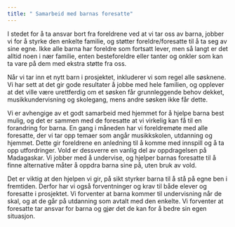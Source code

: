 ```yaml
---
title: " Samarbeid med barnas foresatte"
---
```



I stedet for å ta ansvar bort fra foreldrene ved at vi tar oss av barna, jobber vi for å styrke den enkelte familie, og støtter foreldre/foresatte til å ta seg av sine egne. Ikke alle barna har foreldre som fortsatt lever, men så langt er det alltid noen i nær familie, enten  besteforeldre eller tanter og onkler som kan ta vare på dem med ekstra støtte fra oss. 



Når vi tar inn et nytt barn i prosjektet, inkluderer vi som regel alle søsknene. Vi har sett at det gir gode resultater å jobbe med hele familien, og opplever at det ville være urettferdig om et søsken får grunnleggende behov dekket, musikkundervisning og skolegang, mens andre søsken ikke får dette.



Vi er avhengige av et godt samarbeid med hjemmet for å hjelpe barna best mulig, og det er sammen med de foresatte at vi virkelig kan få til en forandring for barna. En gang i måneden har vi foreldremøte med alle foresatte, der vi tar opp temaer som angår musikkskolen, utdanning og hjemmet. Dette gir foreldrene en anledning til å komme med innspill og å ta opp utfordringer. Vold er dessverre en vanlig del av oppdragelsen på Madagaskar. Vi jobber med å undervise, og hjelper barnas foresatte til å finne alternative måter å oppdra barna sine på, uten bruk av vold.



Det er viktig at den hjelpen vi gir, på sikt styrker barna til å stå på egne ben i fremtiden. Derfor har vi også forventninger og krav til både elever og foresatte i prosjektet. Vi forventer at barna kommer til undervisning når de skal, og at de går på utdanning som avtalt med den enkelte. Vi forventer at foresatte tar ansvar for barna og gjør det de kan for å bedre sin egen situasjon.

